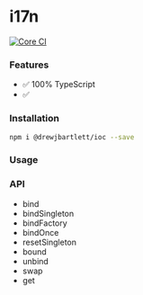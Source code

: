 # i17n

[![Core CI](https://github.com/drewjbartlett/ioc/actions/workflows/core.yml/badge.svg)](https://github.com/drewjbartlett/ioc/actions/workflows/core.yml) 



### Features

- ✅ 100% TypeScript
- ✅ 

### Installation

```bash
npm i @drewjbartlett/ioc --save
```

### Usage

### API

- bind
- bindSingleton
- bindFactory
- bindOnce
- resetSingleton
- bound
- unbind
- swap
- get